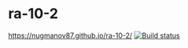 # ra-10-2

https://nugmanov87.github.io/ra-10-2/
[![Build status](https://ci.appveyor.com/api/projects/status/clkju7inw2rirq00?svg=true)](https://ci.appveyor.com/project/nugmanov87/ra-10-2)
